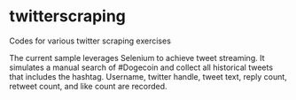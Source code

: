# twitterscraping
Codes for various twitter scraping exercises

The current sample leverages Selenium to achieve tweet streaming. It simulates a manual search of #Dogecoin and collect all historical tweets that includes the hashtag. Username, twitter handle, tweet text, reply count, retweet count, and like count are recorded. 
